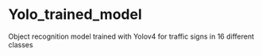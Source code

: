 # Yolo_trained_model
Object recognition model trained with Yolov4 for traffic signs in 16 different classes
